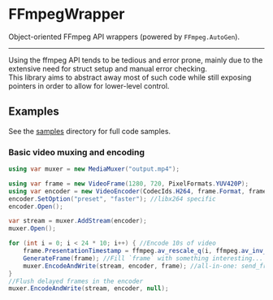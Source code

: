 # FFmpegWrapper
Object-oriented FFmpeg API wrappers (powered by `FFmpeg.AutoGen`).

---

Using the ffmpeg API tends to be tedious and error prone, mainly due to the extensive need for struct setup and manual error checking.  
This library aims to abstract away most of such code while still exposing pointers in order to allow for lower-level control.

## Examples
See the [samples](./Samples/) directory for full code samples.

### Basic video muxing and encoding
```cs
using var muxer = new MediaMuxer("output.mp4");

using var frame = new VideoFrame(1280, 720, PixelFormats.YUV420P);
using var encoder = new VideoEncoder(CodecIds.H264, frame.Format, frameRate: 24.0, bitrate: 900_000);
encoder.SetOption("preset", "faster"); //libx264 specific
encoder.Open();

var stream = muxer.AddStream(encoder);
muxer.Open();

for (int i = 0; i < 24 * 10; i++) { //Encode 10s of video
    frame.PresentationTimestamp = ffmpeg.av_rescale_q(i, ffmpeg.av_inv_q(videoEnc.FrameRate), videoEnc.TimeBase);
    GenerateFrame(frame); //Fill `frame` with something interesting...
    muxer.EncodeAndWrite(stream, encoder, frame); //all-in-one: send_frame(), receive_packet(), rescale_ts(), write_interleaved()
}
//Flush delayed frames in the encoder
muxer.EncodeAndWrite(stream, encoder, null);
```